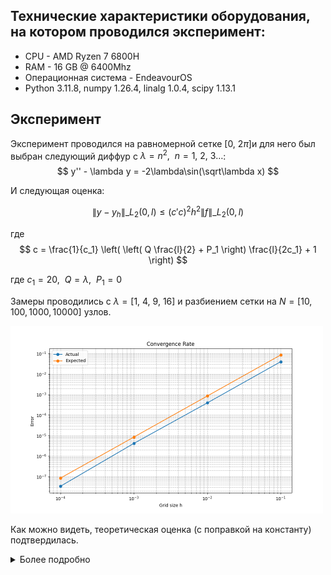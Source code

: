 ## Технические характеристики оборудования, на котором проводился эксперимент:

* CPU - AMD Ryzen 7 6800H
* RAM - 16 GB @ 6400Mhz
* Операционная система - EndeavourOS
* Python 3.11.8, numpy 1.26.4, linalg 1.0.4, scipy 1.13.1

## Эксперимент

Эксперимент проводился на равномерной сетке $[0, \ 2\pi]$и для него был выбран следующий диффур с $\lambda = n^2, \ \ n = 1, \ 2, \ 3\dots$: $$ y'' - \lambda y = -2\lambda\sin(\sqrt\lambda x) $$

И следующая оценка:

$$\|y - y_h\|\_{L_2(0,l)} \leq (c'c)^2 h^2 \|f\|\_{L_2(0,l)}$$

где $$ c = \frac{1}{c_1} \left( \left( Q \frac{l}{2} + P_1 \right) \frac{l}{2c_1} + 1 \right) $$

где $c_1 = 20, \ \ Q = \lambda, \ \ P_1 = 0$

Замеры проводились с $\lambda = [1, \ 4, \  9, \ 16]$ и разбиением сетки на $N=[10, 100, 1000, 10000]$ узлов.

<img src="error.png" width="500">

Как можно видеть, теоретическая оценка (с поправкой на константу) подтвердилась.

<details>
<summary>Более подробно</summary>

<img src="image.png" width="500">

</details>